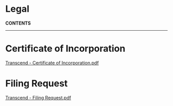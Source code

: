 # Legal

**CONTENTS**

---

# Certificate of Incorporation

[Transcend - Certificate of Incorporation.pdf](Legal%20f77d4360b49b43b5bf64cc2e07a073c8/Transcend_-_Certificate_of_Incorporation.pdf)

# Filing Request

[Transcend - Filing Request.pdf](Legal%20f77d4360b49b43b5bf64cc2e07a073c8/Transcend_-_Filing_Request.pdf)